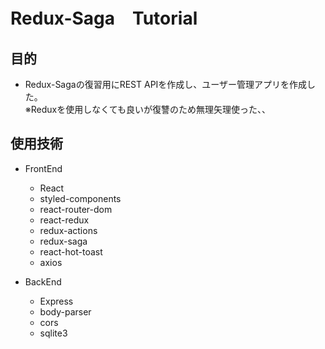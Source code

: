# Redux-Saga　Tutorial

## 目的
- Redux-Sagaの復習用にREST APIを作成し、ユーザー管理アプリを作成した。  
※Reduxを使用しなくても良いが復讐のため無理矢理使った、、

## 使用技術
- FrontEnd
    - React
    - styled-components
    - react-router-dom
    - react-redux
    - redux-actions
    - redux-saga
    - react-hot-toast
    - axios

- BackEnd
    - Express
    - body-parser
    - cors
    - sqlite3
